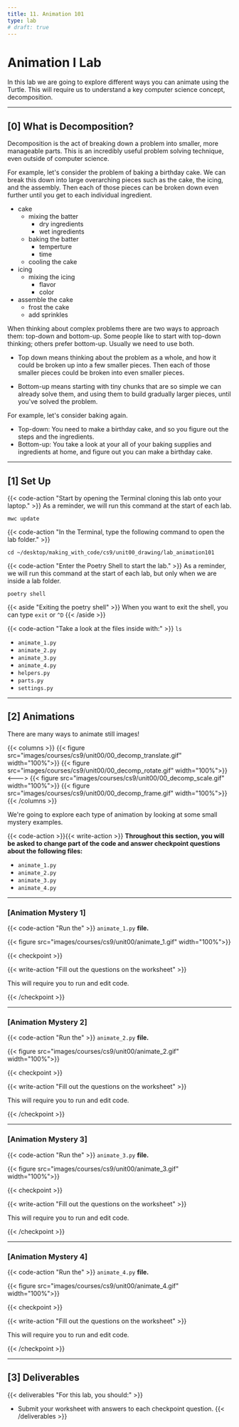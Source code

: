 ```yaml
---
title: 11. Animation 101
type: lab
# draft: true
---
```


# Animation I Lab

In this lab we are going to explore different ways you can animate using the Turtle. This will require us to understand a key computer science concept, decomposition.

---

## [0] What is Decomposition?

Decomposition is the act of breaking down a problem into smaller, more manageable parts. This is an incredibly useful problem solving technique, even outside of computer science.

For example, let's consider the problem of baking a birthday cake. We can break this down into large overarching pieces such as the cake, the icing, and the assembly. Then each of those pieces can be broken down even further until you get to each individual ingredient.
- cake  
  - mixing the batter
    - dry ingredients
    - wet ingredients
  - baking the batter
    - temperture
    - time
  - cooling the cake
- icing
  - mixing the icing
    - flavor
    - color
- assemble the cake
  - frost the cake
  - add sprinkles

When thinking about complex problems there are two ways to approach them: top-down and bottom-up. Some people like to start with top-down thinking; others prefer bottom-up. Usually we need to use both.

- Top down means thinking about the problem as a whole, and how it could be broken up into a few smaller pieces. Then each of those smaller pieces could be broken into even smaller pieces.

- Bottom-up means starting with tiny chunks that are so simple we can already solve them, and using them to build gradually larger pieces, until you've solved the problem.

For example, let's consider baking again.
- Top-down: You need to make a birthday cake, and so you figure out the steps and the ingredients.  
- Bottom-up: You take a look at your all of your baking supplies and ingredients at home, and figure out you can make a birthday cake.

---

## [1] Set Up


{{< code-action "Start by opening the Terminal cloning this lab onto your laptop." >}} As a reminder, we will run this command at the start of each lab.
```shell
mwc update
```

{{< code-action "In the Terminal, type the following command to open the lab folder." >}}
```shell
cd ~/desktop/making_with_code/cs9/unit00_drawing/lab_animation101
```


{{< code-action "Enter the Poetry Shell to start the lab." >}} As a reminder, we will run this command at the start of each lab, but only when we are inside a lab folder.
```shell
poetry shell
```
{{< aside "Exiting the poetry shell" >}}
When you want to exit the shell, you can type `exit` or `^D`
{{< /aside >}}

{{< code-action "Take a look at the files inside with:" >}} `ls`
- `animate_1.py`
- `animate_2.py`
- `animate_3.py`
- `animate_4.py`
- `helpers.py`
- `parts.py`
- `settings.py`



---


## [2] Animations

There are many ways to animate still images! 

{{< columns >}}
{{< figure src="images/courses/cs9/unit00/00_decomp_translate.gif" width="100%">}}
{{< figure src="images/courses/cs9/unit00/00_decomp_rotate.gif" width="100%">}}
<--->
{{< figure src="images/courses/cs9/unit00/00_decomp_scale.gif" width="100%">}}
{{< figure src="images/courses/cs9/unit00/00_decomp_frame.gif" width="100%">}}
{{< /columns >}}

We're going to explore each type of animation by looking at some small mystery examples.


{{< code-action >}}{{< write-action >}} **Throughout this section, you will be asked to change part of the code and answer checkpoint questions about the following files:**
- `animate_1.py`
- `animate_2.py` 
- `animate_3.py`
- `animate_4.py`

---

### [Animation Mystery 1]

{{< code-action "Run the" >}} `animate_1.py` **file.**

{{< figure src="images/courses/cs9/unit00/animate_1.gif" width="100%">}}


{{< checkpoint >}}

{{< write-action "Fill out the questions on the worksheet" >}}

This will require you to run and edit code. 

{{< /checkpoint >}}

---


### [Animation Mystery 2]

{{< code-action "Run the" >}} `animate_2.py` **file.**

{{< figure src="images/courses/cs9/unit00/animate_2.gif" width="100%">}}


{{< checkpoint >}}

{{< write-action "Fill out the questions on the worksheet" >}}

This will require you to run and edit code. 

{{< /checkpoint >}}

---

### [Animation Mystery 3]
{{< code-action "Run the" >}} `animate_3.py` **file.**

{{< figure src="images/courses/cs9/unit00/animate_3.gif" width="100%">}}


{{< checkpoint >}}

{{< write-action "Fill out the questions on the worksheet" >}}

This will require you to run and edit code. 

{{< /checkpoint >}}

---

### [Animation Mystery 4]
{{< code-action "Run the" >}} `animate_4.py` **file.**

{{< figure src="images/courses/cs9/unit00/animate_4.gif" width="100%">}}


{{< checkpoint >}}

{{< write-action "Fill out the questions on the worksheet" >}}

This will require you to run and edit code. 

{{< /checkpoint >}}

---


## [3] Deliverables

{{< deliverables "For this lab, you should:" >}}
- Submit your worksheet with answers to each checkpoint question.
{{< /deliverables >}}
